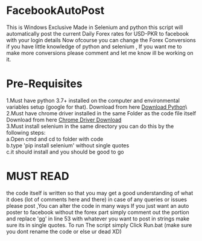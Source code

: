 <h1>FacebookAutoPost</h1>
This is Windows Exclusive Made in Selenium and python this script will automatically post the current Daily Forex rates for USD-PKR to facebook with your login details Now ofcourse you can change the Forex Conversions if you have little knowledge of python and selenium , If you want me to make more conversions please comment and let me know ill be working on it.
<h1>Pre-Requisites</h1>
1.Must have python 3.7+ installed on the computer and <bold>environmental variables</bold> setup (google for that). Download from here <a href="https://www.python.org/downloads/">Download Python</a>\<br>
2.Must have chrome driver installed in the same Folder as the code file itself Download from here <a href="https://chromedriver.storage.googleapis.com/index.html?path=2.44/">Chrome Driver Download</a><br>
3.Must install selenium in the same directory you can do this by the following steps: <br>                                                        a.Open cmd and cd to folder with code       <br>                                                                                    b.type 'pip install selenium' without single quotes <br>                                                                            c.it should install and you should be good to go <br>
<h1> MUST READ</h1>
  the code itself is written so that you may get a good understanding of what it does (lot of comments here and there) in case of any queries or issues please post ,You can alter the code in many ways If you just want an auto poster to facebook without the forex part simply comment out the portion and replace 'gg' in line 53 with whatever you want to post in strings make sure its in single quotes.
To run The script simply Click Run.bat (make sure you dont rename the code or else ur dead XD) 
  
